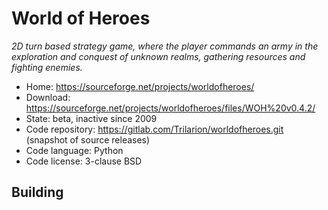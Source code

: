 # World of Heroes

_2D turn based strategy game, where the player commands an army in the exploration and conquest of unknown realms, gathering resources and fighting enemies._

- Home: https://sourceforge.net/projects/worldofheroes/
- Download: https://sourceforge.net/projects/worldofheroes/files/WOH%20v0.4.2/
- State: beta, inactive since 2009
- Code repository: https://gitlab.com/Trilarion/worldofheroes.git (snapshot of source releases)
- Code language: Python
- Code license: 3-clause BSD

## Building

